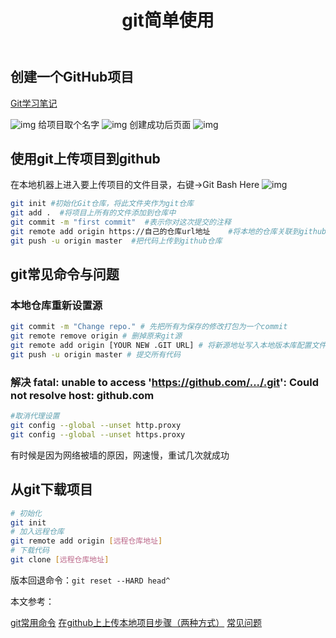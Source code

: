 ﻿---
title: git简单使用
categories: git
tags:
- git
---

## 创建一个GitHub项目

[Git学习笔记](https://www.it235.com/%E5%AE%9E%E7%94%A8%E5%B7%A5%E5%85%B7/Git/git.html#git%E5%AE%89%E8%A3%85)

![img](http://myblog.over2022.top/a0b171f9d76b452990f87f018a138fcc.png) 
给项目取个名字
![img](http://myblog.over2022.top/ce116f1ae7a042319e1d1485e1c8833a.png) 
创建成功后页面
![img](http://myblog.over2022.top/6b0f78851383465ea83319921550f910.png) 

## 使用git上传项目到github

在本地机器上进入要上传项目的文件目录，右键->Git Bash Here 
![img](http://myblog.over2022.top/53880535006e41989121efc09a6a9f65.png)


```sh
git init #初始化Git仓库，将此文件夹作为git仓库
git add .  #将项目上所有的文件添加到仓库中
git commit -m "first commit"  #表示你对这次提交的注释
git remote add origin https://自己的仓库url地址	#将本地的仓库关联到github上
git push -u origin master  #把代码上传到github仓库
```

## git常见命令与问题

### 本地仓库重新设置源

```sh
git commit -m "Change repo." # 先把所有为保存的修改打包为一个commit
git remote remove origin # 删掉原来git源
git remote add origin [YOUR NEW .GIT URL] # 将新源地址写入本地版本库配置文件
git push -u origin master # 提交所有代码
```

### 解决 fatal: unable to access 'https://github.com/.../.git': Could not resolve host: github.com

```sh
#取消代理设置
git config --global --unset http.proxy 
git config --global --unset https.proxy
```

有时候是因为网络被墙的原因，网速慢，重试几次就成功

## 从git下载项目

```sh
# 初始化
git init
# 加入远程仓库
git remote add origin [远程仓库地址]
# 下载代码
git clone [远程仓库地址]
```

版本回退命令：`git reset --HARD head^`

本文参考：

[git常用命令](https://blog.csdn.net/halaoda/article/details/78661334?ops_request_misc=%257B%2522request%255Fid%2522%253A%2522166515319516782388085854%2522%252C%2522scm%2522%253A%252220140713.130102334..%2522%257D&request_id=166515319516782388085854&biz_id=0&utm_medium=distribute.pc_search_result.none-task-blog-2~all~top_positive~default-1-78661334-null-null.142^v51^control_1,201^v3^add_ask&utm_term=git%E5%91%BD%E4%BB%A4&spm=1018.2226.3001.4187)
[在github上上传本地项目步骤（两种方式）](https://blog.csdn.net/oNew_Lifeo/article/details/115189603?ops_request_misc=&request_id=&biz_id=102&utm_term=github%E4%B8%8A%E4%BC%A0%E6%9C%AC%E5%9C%B0%E9%A1%B9%E7%9B%AE&utm_medium=distribute.pc_search_result.none-task-blog-2~all~sobaiduweb~default-0-115189603.nonecase&spm=1018.2226.3001.4187)
[常见问题](https://blog.csdn.net/weixin_44713763/article/details/104640842)

